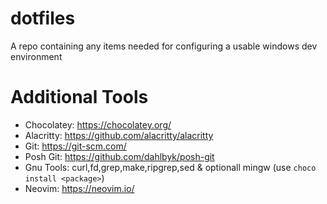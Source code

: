 # dotfiles
A repo containing any items needed for configuring a usable windows dev environment

# Additional Tools
- Chocolatey: https://chocolatey.org/
- Alacritty: https://github.com/alacritty/alacritty
- Git: https://git-scm.com/
- Posh Git: https://github.com/dahlbyk/posh-git
- Gnu Tools: curl,fd,grep,make,ripgrep,sed & optionall mingw (use `choco install <package>`)
- Neovim: https://neovim.io/
